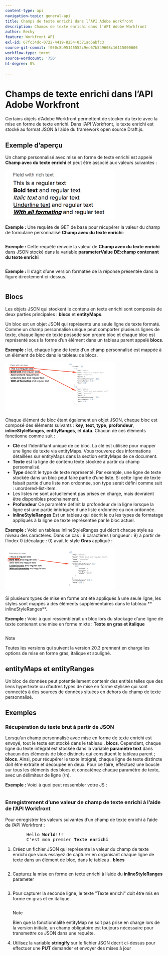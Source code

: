 ```yaml
---
content-type: api
navigation-topic: general-api
title: Champs de texte enrichi dans l’API Adobe Workfront
description: Champs de texte enrichi dans l’API Adobe Workfront
author: Becky
feature: Workfront API
exl-id: 67fc34dc-0722-4419-8254-0371ad5abfc3
source-git-commit: f050c8b95145552c9ed67b549608c16115000606
workflow-type: tm+mt
source-wordcount: '756'
ht-degree: 0%

---
```



# Champs de texte enrichi dans l’API Adobe Workfront

Certains objets d’Adobe Workfront permettent de stocker du texte avec la mise en forme de texte enrichi. Dans l’API Workfront, le texte enrichi est stocké au format JSON à l’aide du framework open source Draft.js.

## Exemple d’aperçu

Un champ personnalisé avec mise en forme de texte enrichi est appelé **Champ avec du texte enrichi** et peut être associé aux valeurs suivantes :

![](assets/rich-text-example-350x158.png)

**Exemple :** Une requête de GET de base pour récupérer la valeur du champ de formulaire personnalisé **Champ avec du texte enrichi**:

<!-- [Copy](javascript:void(0);) -->
<pre><OBJ Code><OBJ ID><OBJ Code><OBJ ID></pre>

**Exemple :** Cette requête renvoie la valeur de **Champ avec du texte enrichi** dans JSON stocké dans la variable **parameterValue** **DE:champ contenant du texte enrichi**

<!-- [Copy](javascript:void(0);) -->
<pre></pre>

**Exemple :** Il s’agit d’une version formatée de la réponse présentée dans la figure directement ci-dessus.

<!-- [Copy](javascript:void(0);) -->
<pre></pre>

## Blocs

Les objets JSON qui stockent le contenu en texte enrichi sont composés de deux parties principales : **blocs** et **entityMaps**.

Un bloc est un objet JSON qui représente une seule ligne de texte formaté. Comme un champ personnalisé unique peut comporter plusieurs lignes de texte, chaque ligne de texte possède son propre bloc et chaque bloc est représenté sous la forme d’un élément dans un tableau parent appelé **blocs**.

**Exemple :** Ici, chaque ligne de texte d’un champ personnalisé est mappée à un élément de bloc dans le tableau de blocs.

![](assets/copy-of-rich-text-mapping-350x159.png)

Chaque élément de bloc étant également un objet JSON, chaque bloc est composé des éléments suivants : **key**, **text**, **type**, **profondeur**, **inlineStyleRanges**, **entityRanges**, et **data**. Chacun de ces éléments fonctionne comme suit :

* **Clé** est l’identifiant unique de ce bloc. La clé est utilisée pour mapper une ligne de texte via entityMaps. Vous trouverez des informations détaillées sur entityMaps dans la section entityMaps de ce document.
* **Texte** est la ligne de contenu texte stockée à partir du champ personnalisé.
* **Type** décrit le type de texte représenté. Par exemple, une ligne de texte stockée dans un bloc peut faire partie d’une liste. Si cette ligne de texte faisait partie d’une liste non ordonnée, son type serait défini comme suit : unordered-list-item.
* Les listes ne sont actuellement pas prises en charge, mais devraient être disponibles prochainement.
* **Profondeur** Ce paramètre définit la profondeur de la ligne lorsque la ligne est une partie imbriquée d’une liste ordonnée ou non ordonnée.
* **inlineStyleRanges** Est un tableau qui décrit le ou les types de formatage appliqués à la ligne de texte représentée par le bloc actuel.

**Exemple :** Voici un tableau inlineStyleRanges qui décrit chaque style au niveau des caractères. Dans ce cas : 9 caractères (longueur : 9) à partir de l’index 0 (décalage : 0) avait le style **Gras** appliqué :

![](assets/copy-of-rich-text-mapping-2-350x136.png)

Si plusieurs types de mise en forme ont été appliqués à une seule ligne, les styles sont mappés à des éléments supplémentaires dans le tableau ** inlineStyleRanges**.

**Exemple :** Voici à quoi ressemblerait un bloc lors du stockage d’une ligne de texte contenant une mise en forme mixte : **Texte en gras et italique**

<!-- [Copy](javascript:void(0);) -->
<pre></pre>

>[!NOTE]
>
>Toutes les versions qui suivent la version 20.3 prennent en charge les options de mise en forme gras, italique et souligné.

## entityMaps et entityRanges

Un bloc de données peut potentiellement contenir des entités telles que des liens hypertexte ou d’autres types de mise en forme stylisée qui sont connectés à des sources de données situées en dehors du champ de texte personnalisé.

## Exemples

### Récupération du texte brut à partir de JSON

Lorsqu’un champ personnalisé avec mise en forme de texte enrichi est envoyé, tout le texte est stocké dans le tableau . **blocs**. Cependant, chaque ligne du texte intégral est stockée dans la variable **paramètre text** dans chacun des éléments de bloc distincts qui constituent le tableau parent ; **blocs**. Ainsi, pour récupérer le texte intégral, chaque ligne de texte distincte doit être extraite et découpée en deux. Pour ce faire, effectuez une boucle sur tous les éléments des blocs et concaténez chaque paramètre de texte, avec un délimiteur de ligne (\n).

**Exemple :** Voici à quoi peut ressembler votre JS :

<!-- [Copy](javascript:void(0);) -->
<pre></pre>

### Enregistrement d’une valeur de champ de texte enrichi à l’aide de l’API Workfront

Pour enregistrer les valeurs suivantes d’un champ de texte enrichi à l’aide de l’API Workfront :
<pre>
		Hello <strong>World</strong>!!!
		C'est mon premier <strong>Texte enrichi</strong></pre>

1. Créez un fichier JSON qui représente la valeur du champ de texte enrichi que vous essayez de capturer en organisant chaque ligne de texte dans un élément de bloc, dans le tableau . **blocs**

   <!-- [Copy](javascript:void(0);) -->
   <pre></pre>

1. Capturez la mise en forme en texte enrichi à l’aide du **inlineStyleRanges** parameter

   <!-- [Copy](javascript:void(0);) -->
   <pre></pre>

1. Pour capturer la seconde ligne, le texte &quot;Texte enrichi&quot; doit être mis en forme en gras et en italique.

   <!-- [Copy](javascript:void(0);) -->
   <pre></pre>

   >[!NOTE]
   >
   >Bien que la fonctionnalité entityMap ne soit pas prise en charge lors de la version initiale, un champ obligatoire est toujours nécessaire pour transmettre ce JSON dans une requête.

1. Utilisez la variable **stringify** sur le fichier JSON décrit ci-dessus pour effectuer une **PUT** demander et envoyer des mises à jour

   <!-- [Copy](javascript:void(0);) -->
   <pre><OBJ Code><OBJ ID></pre>
